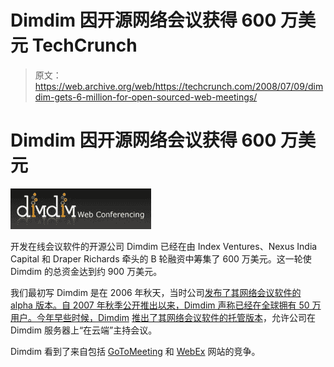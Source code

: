# Dimdim 因开源网络会议获得 600 万美元 TechCrunch

> 原文：<https://web.archive.org/web/https://techcrunch.com/2008/07/09/dimdim-gets-6-million-for-open-sourced-web-meetings/>

# Dimdim 因开源网络会议获得 600 万美元

[![](img/10eb098b69a307d6d7ef8b7ea12f6f7e.png)](https://web.archive.org/web/20230123030402/http://www.crunchbase.com/company/dimdim)

开发在线会议软件的开源公司 Dimdim 已经在由 Index Ventures、Nexus India Capital 和 Draper Richards 牵头的 B 轮融资中筹集了 600 万美元。这一轮使 Dimdim 的总资金达到约 900 万美元。

我们最初写 Dimdim 是在 2006 年秋天，当时公司[发布了其网络会议软件的 alpha 版本。自 2007 年秋季公开推出以来，Dimdim 声称已经在全球拥有 50 万用户。今年早些时候，Dimdim](https://web.archive.org/web/20230123030402/http://techcrunch.com/2006/09/07/dimdim-launches-foss-challenge-to-webex/) [推出了其网络会议软件的托管版本](https://web.archive.org/web/20230123030402/http://techcrunch.com/2008/04/10/dimdim-debuts-hosted-web-conferencing-solution/)，允许公司在 Dimdim 服务器上“在云端”主持会议。

Dimdim 看到了来自包括 [GoToMeeting](https://web.archive.org/web/20230123030402/http://www.gotomeeting.com/) 和 [WebEx](https://web.archive.org/web/20230123030402/http://www.webex.com/) 网站的竞争。